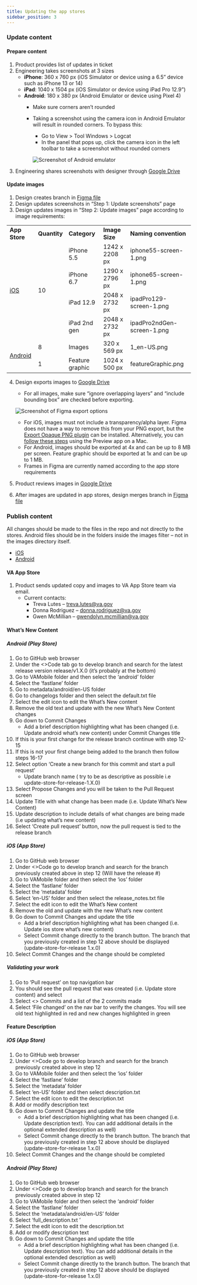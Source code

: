 ```yaml
---
title: Updating the app stores
sidebar_position: 3
---
```


### Update content

#### Prepare content
1. Product provides list of updates in ticket
2. Engineering takes screenshots at 3 sizes
    * **iPhone**: 360 x 760 px (iOS Simulator or device using a 6.5” device such as iPhone 13 or 14)
    * **iPad**: 1040 x 1504 px (iOS Simulator or device using iPad Pro 12.9”)
    * **Android**: 180 x 380 px (Android Emulator or device using Pixel 4)
        * Make sure corners aren’t rounded
        * Taking a screenshot using the camera icon in Android Emulator will result in rounded corners. To bypass this:
            * Go to View > Tool Windows > Logcat
            * In the panel that pops up, click the camera icon in the left toolbar to take a screenshot without rounded corners

            ![Screenshot of Android emulator](/img/app-store/android-emulator.png)
3. Engineering shares screenshots with designer through [Google Drive](https://drive.google.com/drive/folders/1RdW9zwKs6savg8Eg96M556unwV_9fz8y)

#### Update images
1. Design creates branch in [Figma file](https://www.figma.com/file/UOTRHWoB1eNZE0M3P16Su2/%F0%9F%A7%B0-App-Store-Images---Resource---VAMobile%F0%9F%A7%B0?node-id=68%3A62&t=NFKdcdXC3Q52ZkTu-1)
2. Design updates screenshots in “Step 1: Update screenshots” page
3. Design updates images in “Step 2: Update images” page according to image requirements:

<table>
  <tr>
   <td>
<strong>App Store</strong>
   </td>
   <td><strong>Quantity</strong>
   </td>
   <td><strong>Category</strong>
   </td>
   <td><strong>Image Size</strong>
   </td>
   <td><strong>Naming convention</strong>
   </td>
  </tr>
  <tr>
   <td rowspan="4" ><a href="https://developer.apple.com/help/app-store-connect/reference/screenshot-specifications">iOS</a>
   </td>
   <td rowspan="4" >10
   </td>
   <td>iPhone 5.5
   </td>
   <td>1242 x 2208 px
   </td>
   <td>iphone55-screen-1.png
   </td>
  </tr>
  <tr>
   <td>iPhone 6.7
   </td>
   <td>1290 x 2796 px
   </td>
   <td>iphone65-screen-1.png
   </td>
  </tr>
  <tr>
   <td>iPad 12.9
   </td>
   <td>2048 x 2732 px
   </td>
   <td>ipadPro129-screen-1.png
   </td>
  </tr>
  <tr>
   <td>iPad 2nd gen
   </td>
   <td>2048 x 2732 px
   </td>
   <td>ipadPro2ndGen-screen-1.png
   </td>
  </tr>
  <tr>
   <td rowspan="2" ><a href="https://support.google.com/googleplay/android-developer/answer/9866151?hl=en#zippy=%2Cscreenshots">Android</a>
   </td>
   <td>8
   </td>
   <td>Images
   </td>
   <td>320 x 569 px
   </td>
   <td>1_en-US.png
   </td>
  </tr>
  <tr>
   <td>1
   </td>
   <td>Feature graphic
   </td>
   <td>1024 x 500 px
   </td>
   <td>featureGraphic.png
   </td>
  </tr>
</table>

4. Design exports images to [Google Drive](https://drive.google.com/drive/folders/1t_WOjaZkJKNR9oXEMczjtIePAFef2ym6)
    * For all images, make sure “ignore overlapping layers” and “include bounding box” are checked before exporting.
    
    ![Screenshot of Figma export options](/img/app-store/figma-export.png)
    * For iOS, images must not include a transparency/alpha layer. Figma does not have a way to remove this from your PNG export, but the [Export Opaque PNG plugin](https://www.figma.com/community/plugin/1052463252412045420/Export-Opaque-PNG) can be installed. Alternatively, you can [follow these steps](https://stackoverflow.com/questions/26171739/remove-alpha-channel-in-an-image) using the Preview app on a Mac.
	* For Android, images should be exported at 4x and can be up to 8 MB per screen. Feature graphic should be exported at 1x and can be up to 1 MB.
	* Frames in Figma are currently named according to the app store requirements
5. Product reviews images in [Google Drive](https://drive.google.com/drive/folders/1t_WOjaZkJKNR9oXEMczjtIePAFef2ym6)
6. After images are updated in app stores, design merges branch in [Figma file](https://www.figma.com/file/UOTRHWoB1eNZE0M3P16Su2/%F0%9F%A7%B0-App-Store-Images---Resource---VAMobile%F0%9F%A7%B0?node-id=68%3A62&t=NFKdcdXC3Q52ZkTu-1)


### Publish content
All changes should be made to the files in the repo and not directly to the stores. Android files should be in the folders inside the images filter – not in the images directory itself. 
* [iOS](https://github.com/department-of-veterans-affairs/va-mobile-app/tree/develop/VAMobile/ios/fastlane/screenshots/en-US)
* [Android](https://github.com/department-of-veterans-affairs/va-mobile-app/tree/develop/VAMobile/android/fastlane/metadata/android/en-US/images)


#### VA App Store
1. Product sends updated copy and images to VA App Store team via email.
    * Current contacts:
        * Treva Lutes – [treva.lutes@va.gov](mailto:treva.lutes@va.gov) 
        * Donna Rodriguez – [donna.rodriguez@va.gov](mailto:donna.rodriguez@va.gov) 
        * Gwen McMillian – [gwendolyn.mcmillian@va.gov](mailto:gwendolyn.mcmillian@va.gov)

#### What’s New Content

##### Android (Play Store)
1. Go to GitHub web browser
2. Under the &lt;>Code tab go to develop branch and search for the latest release version release/v1.X.0 (it’s probably at the bottom)
3. Go to VAMobile folder and then select the ‘android’ folder
4. Select the ‘fastlane’ folder
5. Go to metadata/android/en-US folder
6. Go to changelogs folder and then select the default.txt file
7. Select the edit icon to edit the What’s New content
8. Remove the old text and update with the new What’s New Content changes
9. Go down to Commit Changes 
    * Add a brief description highlighting what has been changed (i.e. Update android what’s new content) under Commit Changes title
10. If this is your first change for the release branch continue with step 12- 15
11. If this is not your first change being added to the branch then follow steps 16-17
12. Select option ‘Create a new branch for this commit and start a pull request’  
    * Update branch name ( try to be as descriptive as possible i.e update-store-for-release-1.X.0) 
13. Select Propose Changes and you will be taken to the Pull Request screen
14. Update Title with what change has been made (i.e. Update What’s New Content)
15. Update description to include details of what changes are being made (i.e updating what’s new content)  
16. Select ‘Create pull request’ button, now the pull request is tied to the release branch

##### iOS (App Store)
1. Go to GitHub web browser
2. Under &lt;>Code go to develop branch and search for the branch previously created above in step 12 (Will have the release #)
3. Go to VAMobile folder and then select the ‘ios’ folder
4. Select the ‘fastlane’ folder
5. Select the ‘metadata’ folder
6. Select ‘en-US’ folder and then select the release_notes.txt file
7. Select the edit icon to edit the What’s New content
8. Remove the old and update with the new What’s new content 
9. Go down to Commit Changes and update the title 
    * Add a brief description highlighting what has been changed (i.e. Update ios store what’s new content) 
    * Select Commit change directly to the branch button.  The branch that you previously created in step 12 above should be displayed (update-store-for-release 1.x.0)
10.  Select Commit Changes and the change should be completed

##### Validating your work
1. Go to ‘Pull request’ on top navigation bar
2. You should see the pull request that was created (i.e. Update store content) and select
3. Select &lt;> Commits and a list of the 2 commits made 
4. Select ‘File changed’ on the nav bar to verify the changes.  You will see old text highlighted in red and new changes highlighted in green

#### Feature Description

##### iOS (App Store)
1. Go to GitHub web browser
2. Under &lt;>Code go to develop branch and search for the branch previously created above in step 12
3. Go to VAMobile folder and then select the ‘ios’ folder
4. Select the ‘fastlane’ folder
5. Select the ‘metadata’ folder
6. Select ‘en-US’ folder and then select description.txt
7. Select the edit icon to edit the description.txt
8. Add or modify description text
9. Go down to Commit Changes and update the title 
    * Add a brief description highlighting what has been changed (i.e. Update description text).  You can add additional details in the optional extended description as well) 
    * Select Commit change directly to the branch button.  The branch that you previously created in step 12 above should be displayed (update-store-for-release 1.x.0)
10.  Select Commit Changes and the change should be completed

##### Android (Play Store)
1. Go to GitHub web browser
2. Under &lt;>Code go to develop branch and search for the branch previously created above in step 12
3. Go to VAMobile folder and then select the ‘android’ folder
4. Select the ‘fastlane’ folder
5. Select the ‘metadata/android/en-US’ folder
6. Select ‘full_description.txt ’ 
7. Select the edit icon to edit the description.txt
8. Add or modify description text
9. Go down to Commit Changes and update the title 
    * Add a brief description highlighting what has been changed (i.e. Update description text).  You can add additional details in the optional extended description as well) 
    * Select Commit change directly to the branch button.  The branch that you previously created in step 12 above should be displayed (update-store-for-release 1.x.0)